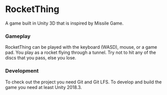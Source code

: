 RocketThing
===============

A game built in Unity 3D that is inspired by Missile Game.

### Gameplay

RocketThing can be played with the keyboard (WASD), mouse, or a game pad. You
play as a rocket flying through a tunnel. Try not to hit any of the discs that
you pass, else you lose.

### Development

To check out the project you need Git and Git LFS. To develop and build the
game you need at least Unity 2018.3.

